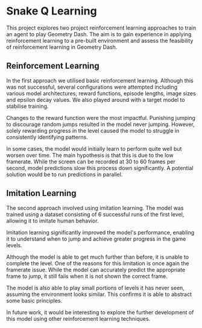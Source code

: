 # Snake Q Learning
This project explores two project reinforcement learning approaches to train an agent to play Geometry Dash. The aim is to gain experience in applying reinforcement learning to a pre-built environment and assess the feasibility of reinforcement learning in Geometry Dash. 

## Reinforcement Learning
In the first approach we utilised basic reinforcement learning. Although this was not successful, several configurations were attempted including various model architectures, reward functions, episode lengths, image sizes and epsilon decay values. We also played around with a target model to stabilise training.

Changes to the reward function were the most impactful. Punishing jumping to discourage random jumps resulted in the model never jumping. However, solely rewarding progress in the level caused the model to struggle in consistently identifying patterns.

In some cases, the model would initially learn to perform quite well but worsen over time. The main hypothesis is that this is due to the low framerate. While the screen can be recorded at 30 to 60 frames per second, model predictions slow this process down significantly. A potential solution would be to run predictions in parallel. 

## Imitation Learning
The second approach involved using imitation learning. The model was trained using a dataset consisting of 6 successful runs of the first level, allowing it to imitate human behavior.

Imitation learning significantly improved the model's performance, enabling it to understand when to jump and achieve greater progress in the game levels. 

Although the model is able to get much further than before, it is unable to complete the level. One of the reasons for this limitation is once again the framerate issue. While the model can accurately predict the appropriate frame to jump, it still fails when it is not shown the correct frame.

The model is also able to play small portions of levels it has never seen, assuming the environment looks similar. This confirms it is able to abstract some basic principles. 

In future work, it would be interesting to explore the further development of this model using other reinforcement learning techniques.
